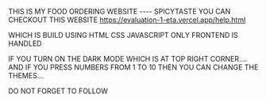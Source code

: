 THIS IS MY FOOD ORDERING WEBSITE ---- SPICYTASTE
YOU CAN CHECKOUT THIS WEBSITE     https://evaluation-1-eta.vercel.app/help.html  

WHICH IS BUILD USING HTML CSS JAVASCRIPT 
ONLY FRONTEND IS HANDLED

IF YOU TURN ON THE DARK MODE WHICH IS AT TOP RIGHT CORNER....
AND IF YOU PRESS NUMBERS FROM 1 TO 10 THEN YOU CAN CHANGE THE THEMES... 

DO NOT FORGET TO FOLLOW

